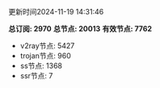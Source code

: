 更新时间2024-11-19 14:31:46

**总订阅: 2970**
**总节点: 20013**
**有效节点: 7762**
- v2ray节点: 5427
- trojan节点: 960
- ss节点: 1368
- ssr节点: 7
